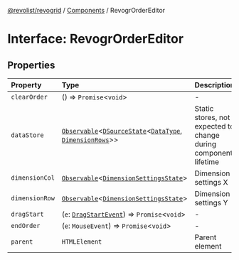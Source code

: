 [@revolist/revogrid](README.md) / [Components](Namespace.Components.md) / RevogrOrderEditor

# Interface: RevogrOrderEditor

## Properties

| Property | Type | Description |
| :------ | :------ | :------ |
| `clearOrder` | () => `Promise`\<`void`\> | - |
| `dataStore` | [`Observable`](Type.Observable.md)\<[`DSourceState`](Type.DSourceState.md)\<[`DataType`](Type.DataType.md), [`DimensionRows`](Type.DimensionRows.md)\>\> | Static stores, not expected to change during component lifetime |
| `dimensionCol` | [`Observable`](Type.Observable.md)\<[`DimensionSettingsState`](Interface.DimensionSettingsState.md)\> | Dimension settings X |
| `dimensionRow` | [`Observable`](Type.Observable.md)\<[`DimensionSettingsState`](Interface.DimensionSettingsState.md)\> | Dimension settings Y |
| `dragStart` | (`e`: [`DragStartEvent`](Type.DragStartEvent.md)) => `Promise`\<`void`\> | - |
| `endOrder` | (`e`: `MouseEvent`) => `Promise`\<`void`\> | - |
| `parent` | `HTMLElement` | Parent element |
